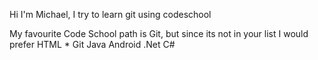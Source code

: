 Hi I'm Michael, I try to learn git using codeschool

My favourite Code School path is Git, but since its not in your list I would prefer HTML
*
Git
Java
Android
.Net
C#